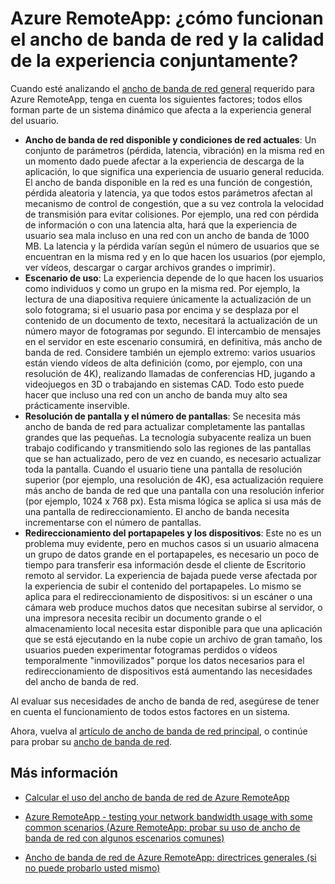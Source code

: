 <properties 
    pageTitle="Azure RemoteApp: ¿cómo funcionan el ancho de banda de red y la calidad de la experiencia conjuntamente? | Microsoft Azure"
	description="Obtenga información acerca de cómo puede afectar el ancho de banda de red en Azure RemoteApp a la calidad de la experiencia de los usuarios."
	services="remoteapp"
	documentationCenter="" 
	authors="lizap" 
	manager="mbaldwin" />

<tags 
    ms.service="remoteapp" 
    ms.workload="compute" 
    ms.tgt_pltfrm="na" 
    ms.devlang="na" 
    ms.topic="article" 
    ms.date="06/27/2016" 
    ms.author="elizapo" />

# Azure RemoteApp: ¿cómo funcionan el ancho de banda de red y la calidad de la experiencia conjuntamente?

Cuando esté analizando el [ancho de banda de red general](remoteapp-bandwidth.md) requerido para Azure RemoteApp, tenga en cuenta los siguientes factores; todos ellos forman parte de un sistema dinámico que afecta a la experiencia general del usuario.

- **Ancho de banda de red disponible y condiciones de red actuales**: Un conjunto de parámetros (pérdida, latencia, vibración) en la misma red en un momento dado puede afectar a la experiencia de descarga de la aplicación, lo que significa una experiencia de usuario general reducida. El ancho de banda disponible en la red es una función de congestión, pérdida aleatoria y latencia, ya que todos estos parámetros afectan al mecanismo de control de congestión, que a su vez controla la velocidad de transmisión para evitar colisiones. Por ejemplo, una red con pérdida de información o con una latencia alta, hará que la experiencia de usuario sea mala incluso en una red con un ancho de banda de 1000 MB. La latencia y la pérdida varían según el número de usuarios que se encuentran en la misma red y en lo que hacen los usuarios (por ejemplo, ver vídeos, descargar o cargar archivos grandes o imprimir).
- **Escenario de uso**: La experiencia depende de lo que hacen los usuarios como individuos y como un grupo en la misma red. Por ejemplo, la lectura de una diapositiva requiere únicamente la actualización de un solo fotograma; si el usuario pasa por encima y se desplaza por el contenido de un documento de texto, necesitará la actualización de un número mayor de fotogramas por segundo. El intercambio de mensajes en el servidor en este escenario consumirá, en definitiva, más ancho de banda de red. Considere también un ejemplo extremo: varios usuarios están viendo vídeos de alta definición (como, por ejemplo, con una resolución de 4K), realizando llamadas de conferencias HD, jugando a videojuegos en 3D o trabajando en sistemas CAD. Todo esto puede hacer que incluso una red con un ancho de banda muy alto sea prácticamente inservible.
- **Resolución de pantalla y el número de pantallas**: Se necesita más ancho de banda de red para actualizar completamente las pantallas grandes que las pequeñas. La tecnología subyacente realiza un buen trabajo codificando y transmitiendo solo las regiones de las pantallas que se han actualizado, pero de vez en cuando, es necesario actualizar toda la pantalla. Cuando el usuario tiene una pantalla de resolución superior (por ejemplo, una resolución de 4K), esa actualización requiere más ancho de banda de red que una pantalla con una resolución inferior (por ejemplo, 1024 x 768 px). Esta misma lógica se aplica si usa más de una pantalla de redireccionamiento. El ancho de banda necesita incrementarse con el número de pantallas.
- **Redireccionamiento del portapapeles y los dispositivos**: Este no es un problema muy evidente, pero en muchos casos si un usuario almacena un grupo de datos grande en el portapapeles, es necesario un poco de tiempo para transferir esa información desde el cliente de Escritorio remoto al servidor. La experiencia de bajada puede verse afectada por la experiencia de subir el contenido del portapapeles. Lo mismo se aplica para el redireccionamiento de dispositivos: si un escáner o una cámara web produce muchos datos que necesitan subirse al servidor, o una impresora necesita recibir un documento grande o el almacenamiento local necesita estar disponible para que una aplicación que se está ejecutando en la nube copie un archivo de gran tamaño, los usuarios pueden experimentar fotogramas perdidos o vídeos temporalmente "inmovilizados" porque los datos necesarios para el redireccionamiento de dispositivos está aumentando las necesidades del ancho de banda de red.

Al evaluar sus necesidades de ancho de banda de red, asegúrese de tener en cuenta el funcionamiento de todos estos factores en un sistema.

Ahora, vuelva al [artículo de ancho de banda de red principal](remoteapp-bandwidth.md), o continúe para probar su [ancho de banda de red](remoteapp-bandwidthtests.md).

## Más información
- [Calcular el uso del ancho de banda de red de Azure RemoteApp](remoteapp-bandwidth.md)

- [Azure RemoteApp - testing your network bandwidth usage with some common scenarios (Azure RemoteApp: probar su uso de ancho de banda de red con algunos escenarios comunes)](remoteapp-bandwidthtests.md)

- [Ancho de banda de red de Azure RemoteApp: directrices generales (si no puede probarlo usted mismo)](remoteapp-bandwidthguidelines.md)

<!---HONumber=AcomDC_0629_2016-->